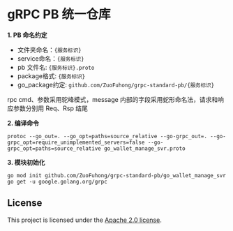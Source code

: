 # gRPC PB 统一仓库

**1. PB 命名约定**

- 文件夹命名：`{服务标识}`
- service命名：`{服务标识}`
- pb 文件名: `{服务标识}.proto`
- package格式: `{服务标识}`
- go_package约定: `github.com/ZuoFuhong/grpc-standard-pb/{服务标识}`

rpc cmd、参数采用驼峰模式，message 内部的字段采用蛇形命名法，请求和响应参数分别用 Req、Rsp 结尾

**2. 编译命令**

```shell
protoc --go_out=. --go_opt=paths=source_relative --go-grpc_out=. --go-grpc_opt=require_unimplemented_servers=false --go-grpc_opt=paths=source_relative go_wallet_manage_svr.proto
```

**3. 模块初始化**

```shell
go mod init github.com/ZuoFuhong/grpc-standard-pb/go_wallet_manage_svr
go get -u google.golang.org/grpc
```

## License

This project is licensed under the [Apache 2.0 license](https://github.com/ZuoFuhong/grpc-standard-pb/blob/master/LICENSE).